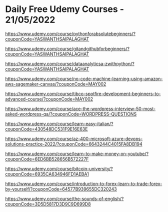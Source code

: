 # Daily Free Udemy Courses - 21/05/2022

https://www.udemy.com/course/pythonforabsolutebeginners/?couponCode=YASWANTHSAIPALAGHAT
https://www.udemy.com/course/gitandgithubforbeginners/?couponCode=YASWANTHSAIPALAGHAT
https://www.udemy.com/course/dataanalyticsa-zwithpython/?couponCode=YASWANTHSAIPALAGHAT
https://www.udemy.com/course/no-code-machine-learning-using-amazon-aws-sagemaker-canvas/?couponCode=MAY002
https://www.udemy.com/course/tibco-spotfire-development-beginners-to-advanced-course/?couponCode=MAY002
https://www.udemy.com/course/ace-the-wordpress-interview-50-most-asked-wordpress-qa/?couponCode=WORDPRESS-QUESTIONS
https://www.udemy.com/course/learn-easy-italian/?couponCode=430548DC531F9E16E63E
https://www.udemy.com/course/az-400-microsoft-azure-devops-solutions-practice-2022/?couponCode=6643244C4015FA8DB194
https://www.udemy.com/course/learn-to-make-money-on-youtube/?couponCode=6ED6BB528656B572227F
https://www.udemy.com/course/bitcoin-university/?couponCode=6935CA634946FD1AEBA1
https://www.udemy.com/course/introduction-to-forex-learn-to-trade-forex-by-yourself/?couponCode=64577B939655DC320243
https://www.udemy.com/course/the-sounds-of-english/?couponCode=3D5D5817D3D9C9D699D8
